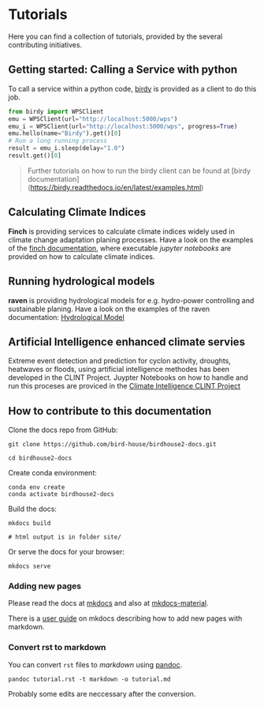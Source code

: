 # Tutorials

Here you can find a collection of tutorials, provided by the several contributing initiatives.

## Getting started: Calling a Service with python 

To call a service within a python code, [birdy](https://github.com/bird-house/birdy.git) is provided as a client to do this job. 

``` python 
from birdy import WPSClient
emu = WPSClient(url="http://localhost:5000/wps")
emu_i = WPSClient(url="http://localhost:5000/wps", progress=True)
emu.hello(name="Birdy").get()[0]
# Run a long running process
result = emu_i.sleep(delay="1.0")
result.get()[0]
```
> Further tutorials on how to run the birdy client can be found at [birdy documentation] (https://birdy.readthedocs.io/en/latest/examples.html)

## Calculating Climate Indices
**Finch** is providing services to calculate climate indices widely used in climate change adaptation planing processes. Have a look on the examples of the [finch documentation](https://pavics-sdi.readthedocs.io/projects/finch/en/latest/notebooks/index.html), where executable *jupyter notebooks* are provided on how to calculate climate indices. 

## Running hydrological models
**raven** is providing hydrological models for e.g. hydro-power controlling and sustainable planing. Have a look on the examples of the raven documentation: [Hydrological Model](https://pavics-raven.readthedocs.io/en/latest/notebooks/index.html)

## Artificial Intelligence enhanced climate servies
Extreme event detection and prediction for cyclon activity, droughts, heatwaves or floods, using artificial intelligence methodes has been developed in the CLINT Project. Juypter Notebooks on how to handle and run this proceses are proviced in the [Climate Intelligence CLINT Project](https://github.com/climateintelligence/CLINT-tutorials) 

<!-- 
docs/source/examples.rst
tutorial_basic tutorial_pywps tutorial_wps tutorial_server tutorial_r


## Get familiar with birdhouse 
general tutorials 

## Calculate climate indices
Finch 

## Extreme weather event detection
CLINT summer school
 -->

## How to contribute to this documentation

Clone the docs repo from GitHub:
```console
git clone https://github.com/bird-house/birdhouse2-docs.git

cd birdhouse2-docs
```

Create conda environment:
```console
conda env create
conda activate birdhouse2-docs
```

Build the docs:
```console
mkdocs build

# html output is in folder site/
```

Or serve the docs for your browser:
```console
mkdocs serve
```

### Adding new pages

Please read the docs at [mkdocs](https://www.mkdocs.org/) and also at [mkdocs-material](https://squidfunk.github.io/mkdocs-material/).

There is a [user guide](https://www.mkdocs.org/user-guide/writing-your-docs/) on mkdocs describing how to add new pages with markdown.

### Convert rst to markdown

You can convert `rst` files to *markdown* using [pandoc](https://pandoc.org/).

```console
pandoc tutorial.rst -t markdown -o tutorial.md
```

Probably some edits are neccessary after the conversion.

